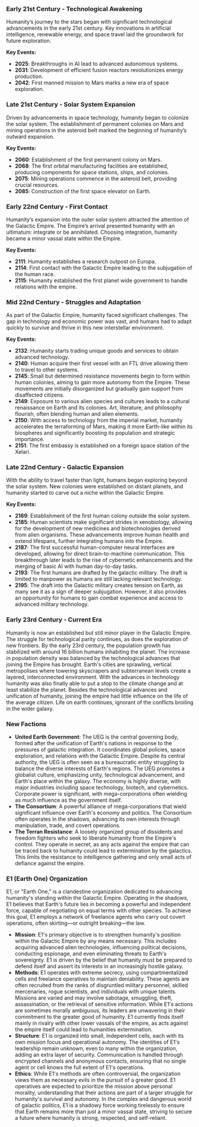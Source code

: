 ### Early 21st Century - Technological Awakening
Humanity’s journey to the stars began with significant technological advancements in the early 21st century. 
Key innovations in artificial intelligence, renewable energy, 
and space travel laid the groundwork for future exploration.

**Key Events:**
- **2025**: Breakthroughs in AI lead to advanced autonomous systems.
- **2031**: Development of efficient fusion reactors revolutionizes energy production.
- **2042**: First manned mission to Mars marks a new era of space exploration.

### Late 21st Century - Solar System Expansion
Driven by advancements in space technology, 
humanity began to colonize the solar system. 
The establishment of permanent colonies on Mars and mining operations 
in the asteroid belt marked the beginning of humanity’s outward expansion.

**Key Events:**
- **2060**: Establishment of the first permanent colony on Mars.
- **2068**: The first orbital manufacturing facilities are established, producing components for space stations, ships, and colonies.
- **2075**: Mining operations commence in the asteroid belt, providing crucial resources.
- **2085**: Construction of the first space elevator on Earth.

### Early 22nd Century - First Contact
Humanity’s expansion into the outer solar system attracted the attention of the Galactic Empire. 
The Empire’s arrival presented humanity with an ultimatum: 
integrate or be annihilated. Choosing integration, 
humanity became a minor vassal state within the Empire.

**Key Events:**
- **2111**: Humanity establishes a research outpost on Europa.
- **2114**: First contact with the Galactic Empire leading to the subjugation of the human race.
- **2115**: Humanity established the first planet wide government to handle relations with the empire.

### Mid 22nd Century - Struggles and Adaptation
As part of the Galactic Empire, humanity faced significant challenges. 
The gap in technology and economic power was vast, 
and humans had to adapt quickly to survive and thrive in this new interstellar environment.

**Key Events:**
- **2132**: Humanity starts trading unique goods and services to obtain advanced technology.
- **2140**: Human acquire their first vessel with an FTL drive allowing them to travel to other systems.
- **2145**: Small but determined resistance movements begin to form within human colonies, aiming to gain more autonomy from the Empire. These movements are initially disorganized but gradually gain support from disaffected citizens.
- **2149**: Exposure to various alien species and cultures leads to a cultural renaissance on Earth and its colonies. Art, literature, and philosophy flourish, often blending human and alien elements.
- **2150**: With access to technology from the imperial market, humanity accelerates the terraforming of Mars, making it more Earth-like within its biospheres and significantly boosting its population and strategic importance.
- **2151**: The first embassy is established on a foreign space station of the Xelari.

### Late 22nd Century - Galactic Expansion
With the ability to travel faster than light, 
humans began exploring beyond the solar system. 
New colonies were established on distant planets, 
and humanity started to carve out a niche within the Galactic Empire.

**Key Events:**
- **2169**: Establishment of the first human colony outside the solar system.
- **2185**: Human scientists make significant strides in xenobiology, allowing for the development of new medicines and biotechnologies derived from alien organisms. These advancements improve human health and extend lifespans, further integrating humans into the Empire.
- **2187**: The first successful human-computer neural interfaces are developed, allowing for direct brain-to-machine communication. This breakthrough later leads to the rise of cybernetic enhancements and the merging of basic AI with human day-to-day tasks.
- **2193**: The first humans are drafted by the galactic military. The draft is limited to manpower as humans are still lacking relevant technology.
- **2195**: The draft into the Galactic military creates tension on Earth, as many see it as a sign of deeper subjugation. However, it also provides an opportunity for humans to gain combat experience and access to advanced military technology.

### Early 23rd Century - Current Era

Humanity is now an established but still minor player in the Galactic Empire. 
The struggle for technological parity continues, as does the exploration of new frontiers.
By the early 23rd century, the population growth has stabilized with around 16 billion humans inhabiting the planet.
The increase in population density was balanced by the technological advances that joining the Empire has brought.
Earth's cities are sprawling, vertical metropolises where towering skyscrapers and subterranean levels create a layered, interconnected environment.
With the advances in technology humanity was also finally able to put a stop to the climate change and at least stabilize the planet.
Besides the technological advances and unification of humanity, joining the empire had little influence on the life of the average citizen.
Life on earth continues, ignorant of the conflicts broiling in the wider galaxy.

### New Factions

- **United Earth Government**: The UEG is the central governing body, formed after the unification of Earth's nations in response to the pressures of galactic integration.
  It coordinates global policies, space exploration, and relations with the Galactic Empire.
  Despite its central authority, the UEG is often seen as a bureaucratic entity struggling to balance the diverse interests of Earth's regions.
  The UEG promotes a globalist culture, emphasizing unity, technological advancement, and Earth's place within the galaxy.
  The economy is highly diverse, with major industries including space technology, biotech, and cybernetics.
  Corporate power is significant, with mega-corporations often wielding as much influence as the government itself.
- **The Consortium**: A powerful alliance of mega-corporations that wield significant influence over Earth's economy and politics. 
  The Consortium often operates in the shadows, advancing its own interests through manipulation, trade, and covert operations.
- **The Terran Resistance**: A loosely organized group of dissidents and freedom fighters who seek to liberate humanity from the Empire's control. 
  They operate in secret, as any acts against the empire that can be traced back to humanity could lead to extermination by the galactics.
  This limits the resistance to intelligence gathering and only small acts of defiance against the empire.

### E1 (Earth One) Organization
E1, or "Earth One," is a clandestine organization dedicated to advancing humanity's standing within the Galactic Empire. 
Operating in the shadows, E1 believes that Earth's future lies in becoming a powerful and independent force, capable of negotiating on equal terms with other species. 
To achieve this goal, E1 employs a network of freelance agents who carry out covert operations, often skirting—or outright breaking—the law.

- **Mission**: E1's primary objective is to strengthen humanity's position within the Galactic Empire by any means necessary. 
  This includes acquiring advanced alien technologies, influencing political decisions, conducting espionage, and even eliminating threats to Earth's sovereignty. 
  E1 is driven by the belief that humanity must be prepared to defend itself and assert its interests in an increasingly hostile galaxy.
- **Methods**: E1 operates with extreme secrecy, using compartmentalized cells and freelance operatives to maintain deniability. 
  These agents are often recruited from the ranks of disgruntled military personnel, skilled mercenaries, rogue scientists, and individuals with unique talents. 
  Missions are varied and may involve sabotage, smuggling, theft, assassination, or the retrieval of sensitive information. 
  While E1's actions are sometimes morally ambiguous, its leaders are unwavering in their commitment to the greater good of humanity.
  E1 currently finds itself mainly in rivalry with other lower vassals of the empire, as acts against the empire itself could lead to humanities extermination.
- **Structure**: E1 is organized into small, independent cells, each with its own mission focus and operational autonomy. 
  The identities of E1's leadership remain unknown, even to many within the organization, adding an extra layer of security. 
  Communication is handled through encrypted channels and anonymous contacts, ensuring that no single agent or cell knows the full extent of E1's operations.
- **Ethics**: While E1's methods are often controversial, the organization views them as necessary evils in the pursuit of a greater good. 
  E1 operatives are expected to prioritize the mission above personal morality, understanding that their actions are part of a larger struggle for humanity's survival and autonomy. 
  In the complex and dangerous world of galactic politics, E1 is a shadowy force working tirelessly to ensure that Earth remains more than just a minor vassal state, striving to secure a future where humanity is strong, respected, and self-reliant.